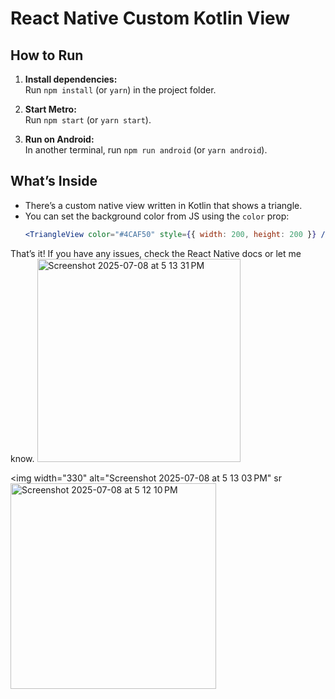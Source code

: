 # React Native Custom Kotlin View

## How to Run

1. **Install dependencies:**  
   Run `npm install` (or `yarn`) in the project folder.

2. **Start Metro:**  
   Run `npm start` (or `yarn start`).

3. **Run on Android:**  
   In another terminal, run `npm run android` (or `yarn android`).

## What’s Inside

- There’s a custom native view written in Kotlin that shows a triangle.
- You can set the background color from JS using the `color` prop:
  ```jsx
  <TriangleView color="#4CAF50" style={{ width: 200, height: 200 }} />
  ```

That’s it! If you have any issues, check the React Native docs or let me know.
<img width="325" alt="Screenshot 2025-07-08 at 5 13 31 PM" src="https://github.com/user-attachments/assets/4d7b0457-0b56-4ae1-bc71-57ddb26bb289" />

<img width="330" alt="Screenshot 2025-07-08 at 5 13 03 PM" sr<img width="329" alt="Screenshot 2025-07-08 at 5 12 10 PM" src="https://github.com/user-attachments/assets/018fbb20-6f0c-4fbc-a544-e852f755f698" />
